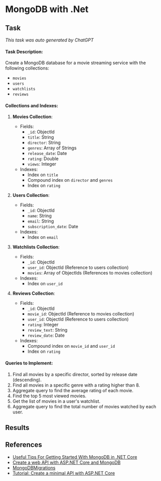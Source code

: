 # MongoDB with .Net

## Task

_This task was auto generated by ChatGPT_

#### Task Description:

Create a MongoDB database for a movie streaming service with the following collections:

- `movies`
- `users`
- `watchlists`
- `reviews`

#### Collections and Indexes:

1. **Movies Collection**:

   - Fields:
     - `_id`: ObjectId
     - `title`: String
     - `director`: String
     - `genres`: Array of Strings
     - `release_date`: Date
     - `rating`: Double
     - `views`: Integer
   - Indexes:
     - Index on `title`
     - Compound index on `director` and `genres`
     - Index on `rating`

2. **Users Collection**:

   - Fields:
     - `_id`: ObjectId
     - `name`: String
     - `email`: String
     - `subscription_date`: Date
   - Indexes:
     - Index on `email`

3. **Watchlists Collection**:

   - Fields:
     - `_id`: ObjectId
     - `user_id`: ObjectId (Reference to users collection)
     - `movies`: Array of ObjectIds (References to movies collection)
   - Indexes:
     - Index on `user_id`

4. **Reviews Collection**:
   - Fields:
     - `_id`: ObjectId
     - `movie_id`: ObjectId (Reference to movies collection)
     - `user_id`: ObjectId (Reference to users collection)
     - `rating`: Integer
     - `review_text`: String
     - `review_date`: Date
   - Indexes:
     - Compound index on `movie_id` and `user_id`
     - Index on `rating`

#### Queries to Implement:

1. Find all movies by a specific director, sorted by release date (descending).
2. Find all movies in a specific genre with a rating higher than 8.
3. Aggregate query to find the average rating of each movie.
4. Find the top 5 most viewed movies.
5. Get the list of movies in a user's watchlist.
6. Aggregate query to find the total number of movies watched by each user.

## Results

## References

- [Useful Tips For Getting Started With MongoDB in .NET Core](https://nexocode.com/blog/posts/getting-started-with-mongodb-in.net-core-applications/)
- [Create a web API with ASP.NET Core and MongoDB](https://learn.microsoft.com/en-us/aspnet/core/tutorials/first-mongo-app?view=aspnetcore-8.0&tabs=visual-studio)
- [MongoDBMigrations](https://bitbucket.org/i_am_a_kernel/mongodbmigrations/src/master/)
- [Tutorial: Create a minimal API with ASP.NET Core](https://learn.microsoft.com/en-us/aspnet/core/tutorials/min-web-api?view=aspnetcore-8.0&tabs=visual-studio)
